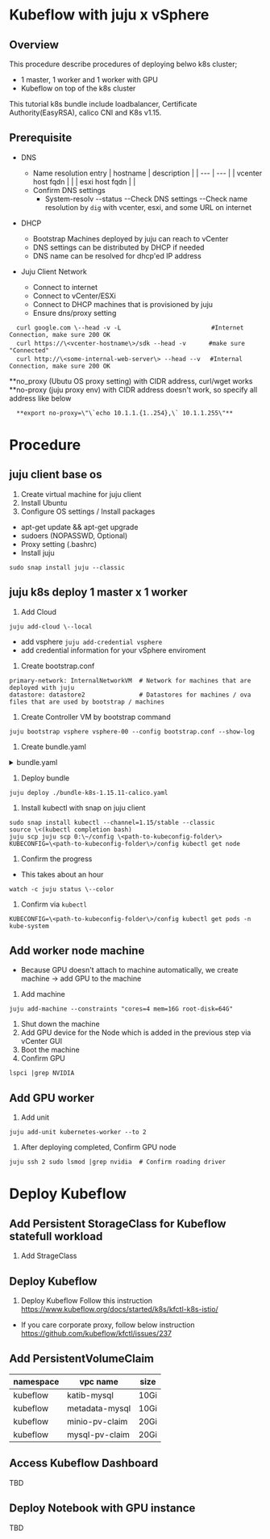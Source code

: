 # Kubeflow with juju x vSphere
## Overview
This procedure describe procedures of deploying belwo k8s cluster;
- 1 master, 1 worker and 1 worker with GPU
- Kubeflow on top of the k8s cluster

This tutorial k8s bundle include loadbalancer, Certificate Authority(EasyRSA), calico CNI and K8s v1.15.


## Prerequisite

- DNS
  - Name resolution entry
| hostname | description |
| --- | --- |
| vcenter host fqdn |  |
| esxi host fqdn | |
  - Confirm DNS settings
    - System-resolv --status
       --Check DNS settings
       --Check name resolution by `dig` with vcenter, esxi, and some URL on internet
              
- DHCP
  - Bootstrap Machines deployed by juju can reach to vCenter 
  - DNS settings can be distributed by DHCP if needed
  - DNS name can be resolved for dhcp'ed IP address

- Juju Client Network
  - Connect to internet
  - Connect to vCenter/ESXi
  - Connect to DHCP machines that is provisioned by juju
  - Ensure dns/proxy setting
```
  curl google.com \--head -v -L                         #Internet Connection, make sure 200 OK
  curl https://\<vcenter-hostname\>/sdk --head -v　　   #make sure "Connected"
  curl http://\<some-internal-web-server\> --head --v 　#Internal Connection, make sure 200 OK
```

**no_proxy (Ubutu OS proxy setting) with CIDR address, curl/wget works
**no-proxy (juju proxy env) with CIDR address doesn't work, so specify all address like below
```
  **export no-proxy=\"\`echo 10.1.1.{1..254},\` 10.1.1.255\"**
```

# Procedure
## juju client base os
1. Create virtual machine for juju client  
1. Install Ubuntu  
1. Configure OS settings / Install packages
- apt-get update && apt-get upgrade  
- sudoers (NOPASSWD, Optional)  
- Proxy setting (.bashrc)  
- Install juju
```
sudo snap install juju --classic
```

## juju k8s deploy 1 master x 1 worker
1. Add Cloud

`juju add-cloud \--local`  
  - add vsphere
`juju add-credential vsphere`  
  - add credential information for your vSphere enviroment
  
1. Create bootstrap.conf
```
primary-network: InternalNetworkVM  # Network for machines that are deployed with juju
datastore: datastore2               # Datastores for machines / ova files that are used by bootstrap / machines
```
1. Create Controller VM by bootstrap command

```
juju bootstrap vsphere vsphere-00 --config bootstrap.conf --show-log
```
1. Create bundle.yaml
<details>
  <summary> bundle.yaml </summary>
    
```
description: For demo purpose, 1 master + GPU workers Kubernetes cluster.
machines:
  "0":
    constraints: cores=2 mem=8G root-disk=32G
  "1":
    constraints: cores=4 mem=16G root-disk=64G
series: bionic
services:
  calico:
    annotations:
      gui-x: '475'
      gui-y: '605'
    charm: cs:~containers/calico
    options:
      cidr: 172.16.0.0/16
  containerd:
    annotations:
      gui-x: '475'
      gui-y: '800'
    charm: cs:~containers/containerd-46
  easyrsa:
    annotations:
      gui-x: '90'
      gui-y: '420'
    charm: cs:~containers/easyrsa-289
    constraints: root-disk=8G
    num_units: 1
    to:
      - '0'
  etcd:
    annotations:
      gui-x: '800'
      gui-y: '420'
    charm: cs:~containers/etcd-478
    constraints: root-disk=8G
    num_units: 1
    options:
      channel: 3.2/stable
    to:
      - '0'
  kubeapi-load-balancer:
    annotations:
      gui-x: '450'
      gui-y: '250'
    charm: cs:~containers/kubeapi-load-balancer-695
    constraints: root-disk=8G
    expose: true
    num_units: 1
    to:
      - '0'
  kubernetes-master:
    annotations:
      gui-x: '800'
      gui-y: '850'
    charm: cs:~containers/kubernetes-master-746
    constraints: cores=2 mem=8G root-disk=32G
    num_units: 1
    to:
      - '0'
  kubernetes-worker:
    annotations:
      gui-x: '90'
      gui-y: '850'
    charm: cs:~containers/kubernetes-worker-588
    constraints: cores=4 mem=16G root-disk=64G
    expose: true
    num_units: 1
    to:
      - '1'
relations:
- - kubernetes-master:kube-api-endpoint
  - kubeapi-load-balancer:apiserver
- - kubernetes-master:loadbalancer
  - kubeapi-load-balancer:loadbalancer
- - kubernetes-master:kube-control
  - kubernetes-worker:kube-control
- - kubernetes-master:certificates
  - easyrsa:client
- - etcd:certificates
  - easyrsa:client
- - kubernetes-master:etcd
  - etcd:db
- - kubernetes-worker:certificates
  - easyrsa:client
- - kubernetes-worker:kube-api-endpoint
  - kubeapi-load-balancer:website
- - kubeapi-load-balancer:certificates
  - easyrsa:client
- - calico:etcd
  - etcd:db
- - calico:cni
  - kubernetes-master:cni
- - calico:cni
  - kubernetes-worker:cni
- - containerd:containerd
  - kubernetes-worker:container-runtime
- - containerd:containerd
  - kubernetes-master:container-runtime
```
</details>

1. Deploy bundle
```
juju deploy ./bundle-k8s-1.15.11-calico.yaml
```
1. Install kubectl with snap on juju client
```
sudo snap install kubectl --channel=1.15/stable --classic
source \<(kubectl completion bash)
juju scp juju scp 0:\~/config \<path-to-kubeconfig-folder\>
KUBECONFIG=\<path-to-kubeconfig-folder\>/config kubectl get node
```

1.  Confirm the progress
 * This takes about an hour
```
watch -c juju status \--color
```
1. Confirm via `kubectl`  
```
KUBECONFIG=\<path-to-kubeconfig-folder\>/config kubectl get pods -n kube-system
```

## Add worker node machine
* Because GPU doesn't attach to machine automatically, we create machine -> add GPU to the machine  

1. Add machine
```
juju add-machine --constraints "cores=4 mem=16G root-disk=64G"
```
1. Shut down the machine
1. Add GPU device for the Node which is added in the previous step via vCenter GUI
1. Boot the machine
1. Confirm GPU
```
lspci |grep NVIDIA
```

## Add GPU worker
1. Add unit
```
juju add-unit kubernetes-worker --to 2
```
1. After deploying completed, Confirm GPU node
```
juju ssh 2 sudo lsmod |grep nvidia  # Confirm roading driver
```
# Deploy Kubeflow
## Add Persistent StorageClass for Kubeflow statefull workload
1. Add StrageClass

## Deploy Kubeflow
1. Deploy Kubeflow
  Follow this instruction
  https://www.kubeflow.org/docs/started/k8s/kfctl-k8s-istio/
  * If you care corporate proxy, follow below instruction
  https://github.com/kubeflow/kfctl/issues/237

## Add PersistentVolumeClaim

| namespace | vpc name | size |
| --- | --- | --- |
| kubeflow | katib-mysql | 10Gi |
| kubeflow | metadata-mysql | 10Gi |
| kubeflow | minio-pv-claim | 20Gi |
| kubeflow | mysql-pv-claim | 20Gi |

## Access Kubeflow Dashboard
TBD

## Deploy Notebook with GPU instance
TBD
